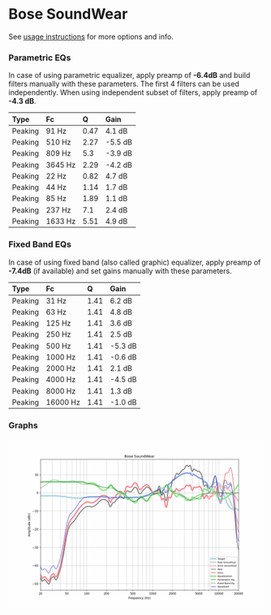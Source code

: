 # Bose SoundWear
See [usage instructions](https://github.com/jaakkopasanen/AutoEq#usage) for more options and info.

### Parametric EQs
In case of using parametric equalizer, apply preamp of **-6.4dB** and build filters manually
with these parameters. The first 4 filters can be used independently.
When using independent subset of filters, apply preamp of **-4.3 dB**.

| Type    | Fc      |    Q | Gain    |
|:--------|:--------|:-----|:--------|
| Peaking | 91 Hz   | 0.47 | 4.1 dB  |
| Peaking | 510 Hz  | 2.27 | -5.5 dB |
| Peaking | 809 Hz  | 5.3  | -3.9 dB |
| Peaking | 3645 Hz | 2.29 | -4.2 dB |
| Peaking | 22 Hz   | 0.82 | 4.7 dB  |
| Peaking | 44 Hz   | 1.14 | 1.7 dB  |
| Peaking | 85 Hz   | 1.89 | 1.1 dB  |
| Peaking | 237 Hz  | 7.1  | 2.4 dB  |
| Peaking | 1633 Hz | 5.51 | 4.9 dB  |

### Fixed Band EQs
In case of using fixed band (also called graphic) equalizer, apply preamp of **-7.4dB**
(if available) and set gains manually with these parameters.

| Type    | Fc       |    Q | Gain    |
|:--------|:---------|:-----|:--------|
| Peaking | 31 Hz    | 1.41 | 6.2 dB  |
| Peaking | 63 Hz    | 1.41 | 4.8 dB  |
| Peaking | 125 Hz   | 1.41 | 3.6 dB  |
| Peaking | 250 Hz   | 1.41 | 2.5 dB  |
| Peaking | 500 Hz   | 1.41 | -5.3 dB |
| Peaking | 1000 Hz  | 1.41 | -0.6 dB |
| Peaking | 2000 Hz  | 1.41 | 2.1 dB  |
| Peaking | 4000 Hz  | 1.41 | -4.5 dB |
| Peaking | 8000 Hz  | 1.41 | 1.3 dB  |
| Peaking | 16000 Hz | 1.41 | -1.0 dB |

### Graphs
![](./Bose%20SoundWear.png)